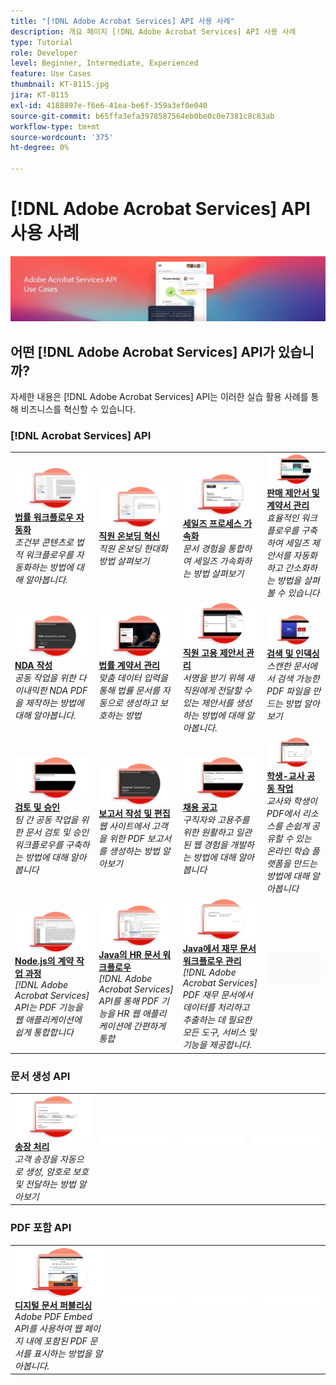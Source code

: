 ```yaml
---
title: "[!DNL Adobe Acrobat Services] API 사용 사례"
description: 개요 페이지 [!DNL Adobe Acrobat Services] API 사용 사례
type: Tutorial
role: Developer
level: Beginner, Intermediate, Experienced
feature: Use Cases
thumbnail: KT-8115.jpg
jira: KT-8115
exl-id: 4188897e-f6e6-41ea-be6f-359a3ef0e040
source-git-commit: b65ffa3efa3978587564eb0be0c0e7381c8c83ab
workflow-type: tm+mt
source-wordcount: '375'
ht-degree: 0%

---
```


# [!DNL Adobe Acrobat Services] API 사용 사례

![[!DNL Acrobat Services] API 사용 사례 배너](../assets/usecaseshero.jpg)

## 어떤 [!DNL Adobe Acrobat Services] API가 있습니까?

자세한 내용은 [!DNL Adobe Acrobat Services] API는 이러한 실습 활용 사례를 통해 비즈니스를 혁신할 수 있습니다.

### [!DNL Acrobat Services] API

<table style="table-layout:fixed">
<tr>
  <td>
    <a href="automatelegalworkflows.md">
      <img alt="법률 워크플로우 자동화" src="assets/automatelegal_thumb.png" />
    </a>
    <div>
    <a href="automatelegalworkflows.md"><strong>법률 워크플로우 자동화</strong></a>
    </div>
    <em>조건부 콘텐츠로 법적 워크플로우를 자동화하는 방법에 대해 알아봅니다.</em>
    <br>
  </td>
  <td>
      <a href="employeeonboarding.md">
        <img alt="직원 온보딩 혁신" src="assets/employee_thumb.png" />
      </a>
      <div>
      <a href="employeeonboarding.md"><strong>직원 온보딩 혁신</strong></a>
      </div>
      <em>직원 온보딩 현대화 방법 살펴보기</em>
      <br>
  </td>
  <td>
      <a href="acceleratesales.md">
        <img alt="세일즈 프로세스 가속화" src="assets/accsales_thumb.png" />
      </a>
      <div>
      <a href="acceleratesales.md"><strong>세일즈 프로세스 가속화</strong></a>
      </div>
      <em>문서 경험을 통합하여 세일즈 가속화하는 방법 살펴보기</em>
      <br>
    </td>
    <td>
      <a href="sales.md">
        <img alt="판매 제안서 및 계약서 관리" src="assets/sales_thumb.png" />
      </a>
      <div>
      <a href="sales.md"><strong>판매 제안서 및 계약서 관리</strong></a>
      </div>
      <em>효율적인 워크플로우를 구축하여 세일즈 제안서를 자동화하고 간소화하는 방법을 살펴볼 수 있습니다</em>
      <br>
    </td>
</tr>
<tr>
  <td>
    <a href="nda.md">
      <img alt="NDA 작성" src="assets/nda_thumb.png" />
    </a>
    <div>
    <a href="nda.md"><strong>NDA 작성</strong></a>
    </div>
    <em>공동 작업을 위한 다이내믹한 NDA PDF을 제작하는 방법에 대해 알아봅니다.</em>
    <br>
  </td>
  <td>
    <a href="legal.md">
      <img alt="법률 계약서 관리" src="assets/legal_thumb.png" />
    </a>
    <div>
    <a href="legal.md"><strong>법률 계약서 관리</strong></a>
    </div>
    <em>맞춤 데이터 입력을 통해 법률 문서를 자동으로 생성하고 보호하는 방법</em>
    <br>
  </td>
  <td>
    <a href="offer.md">
      <img alt="직원 고용 제안서 관리" src="assets/offer_thumb.png" />
    </a>
    <div>
    <a href="offer.md"><strong>직원 고용 제안서 관리</strong></a>
    </div>
    <em>서명을 받기 위해 새 직원에게 전달할 수 있는 제안서를 생성하는 방법에 대해 알아봅니다.</em>
    <br>
  </td>
  <td>
    <a href="searching.md">
      <img alt="검색 및 인덱싱" src="assets/searching_thumb.png" />
    </a>
    <div>
    <a href="searching.md"><strong>검색 및 인덱싱</strong></a>
    </div>
    <em>스캔한 문서에서 검색 가능한 PDF 파일을 만드는 방법 알아보기</em>
    <br>
  </td>
</tr>
<tr>
  <td>
    <a href="reviews.md">
      <img alt="검토 및 승인" src="assets/reviews_thumb.png" />
    </a>
    <div>
    <a href="reviews.md"><strong>검토 및 승인</strong></a>
    </div>
    <em>팀 간 공동 작업을 위한 문서 검토 및 승인 워크플로우를 구축하는 방법에 대해 알아봅니다</em>
    <br>
  </td>
  <td>
    <a href="reportcreation.md">
      <img alt="보고서 작성 및 편집" src="assets/report_thumb.png" />
    </a>
    <div>
    <a href="reportcreation.md"><strong>보고서 작성 및 편집</strong></a>
    </div>
    <em>웹 사이트에서 고객을 위한 PDF 보고서를 생성하는 방법 알아보기</em>
    <br>
  </td>
  <td>
    <a href="jobposting.md">
      <img alt="채용 공고" src="assets/job_thumb.png" />
    </a>
    <div>
    <a href="jobposting.md"><strong>채용 공고</strong></a>
    </div>
    <em>구직자와 고용주를 위한 원활하고 일관된 웹 경험을 개발하는 방법에 대해 알아봅니다</em>
    <br>
  </td>
  <td>
    <a href="educationcollab.md">
      <img alt="학생-교사 공동 작업" src="assets/edu_thumb.png" />
    </a>
    <div>
    <a href="educationcollab.md"><strong>학생-교사 공동 작업</strong></a>
    </div>
    <em>교사와 학생이 PDF에서 리소스를 손쉽게 공유할 수 있는 온라인 학습 플랫폼을 만드는 방법에 대해 알아봅니다</em>
    <br>
  </td>
</tr>
<tr>
  <td>
    <a href="AgreementWorkflowsNodejs.md">
      <img alt="Node.js의 계약 작업 과정" src="assets/AWNjs_thumb.png" />
    </a>
    <div>
    <a href="AgreementWorkflowsNodejs.md"><strong>Node.js의 계약 작업 과정</strong></a>
    </div>
    <em>[!DNL Adobe Acrobat Services] API는 PDF 기능을 웹 애플리케이션에 쉽게 통합합니다</em>
    <br>
  </td>
  <td>
    <a href="HRAgreementWorkflowsJava.md">
      <img alt="Java의 HR 문서 워크플로우" src="assets/HRWJ_thumb.png" />
    </a>
    <div>
    <a href="HRAgreementWorkflowsJava.md"><strong>Java의 HR 문서 워크플로우</strong></a>
    </div>
    <em>[!DNL Adobe Acrobat Services] API를 통해 PDF 기능을 HR 웹 애플리케이션에 간편하게 통합</em>
    <br>
  </td>
  <td>
    <a href="FinanceWorkflowsJava.md">
      <img alt="Java에서 재무 문서 워크플로우 관리" src="assets/FAWJ_thumb.png" />
    </a>
    <div>
    <a href="FinanceWorkflowsJava.md"><strong>Java에서 재무 문서 워크플로우 관리</strong></a>
    </div>
    <em>[!DNL Adobe Acrobat Services] PDF 재무 문서에서 데이터를 처리하고 추출하는 데 필요한 모든 도구, 서비스 및 기능을 제공합니다.</em>
    <br>
  </td>
  <td>
    <img alt="스페이서" src="../assets/GrayBanner_Placeholder.png" />
    <div>
    <br>
  </td>
</tr>
</table>

### 문서 생성 API

<table style="table-layout:fixed">
<tr>
  <td>
    <a href="invoices.md">
      <img alt="송장 처리" src="assets/invoices_thumb.png" />
    </a>
    <div>
    <a href="invoices.md"><strong>송장 처리</strong></a>
    </div>
    <em>고객 송장을 자동으로 생성, 암호로 보호 및 전달하는 방법 알아보기</em>
    <br>
  </td>
  <td>
    <img alt="스페이서" src="../assets/WhiteBanner_Placeholder.png" />
    <div>
    <br>
  </td>
  <td>
    <img alt="스페이서" src="../assets/WhiteBanner_Placeholder.png" />
    <div>
    <br>
  </td>
  <td>
    <img alt="스페이서" src="../assets/WhiteBanner_Placeholder.png" />
    <div>
    <br>
  </td>
</tr>
</table>

### PDF 포함 API

<table style="table-layout:fixed">
<tr>
   <td>
    <a href="ddppdfembedapi.md">
      <img alt="디지털 문서 퍼블리싱" src="assets/ddp_thumb.png" />
    </a>
    <div>
    <a href="ddppdfembedapi.md"><strong>디지털 문서 퍼블리싱</strong></a>
    </div>
    <em>Adobe PDF Embed API를 사용하여 웹 페이지 내에 포함된 PDF 문서를 표시하는 방법을 알아봅니다.</em>
    <br>
  </td>
  <td>
    <img alt="스페이서" src="../assets/WhiteBanner_Placeholder.png" />
    <div>
    <br>
  </td>
  <td>
    <img alt="스페이서" src="../assets/WhiteBanner_Placeholder.png" />
    <div>
    <br>
  </td>
  <td>
    <img alt="스페이서" src="../assets/WhiteBanner_Placeholder.png" />
    <div>
    <br>
  </td>
</tr>
</table>